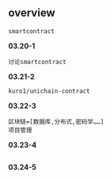 ## overview
```
smartcontract
```

**03.20-1**
```
讨论smartcontract
```
**03.21-2**
```
kuro1/unichain-contract
```
**03.22-3**
```
区块链=[数据库,分布式,密码学……]
项目管理
```
**03.23-4**
```

```
**03.24-5**
```

```